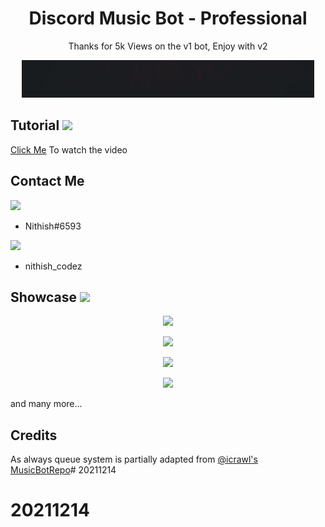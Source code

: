 <h1 align="center">Discord Music Bot - Professional</h1>
<div align="center">
<p align="center">Thanks for 5k Views on the v1 bot, Enjoy with v2</p>
<img src="./media/banner.gif"></div>

## Tutorial <img width="20px" src="https://img.icons8.com/fluent/2x/youtube-play.png">
[Click Me](https://www.youtube.com/watch?v=8wopOm4598Q) To watch the video

## Contact Me
<img width="30" src="https://img.icons8.com/fluent/2x/discord-logo.png"> 

- Nithish#6593

<img width="30" src="https://img.icons8.com/fluent/2x/instagram-new.png"> 

- nithish_codez

## Showcase <img width="20px" src="https://img.icons8.com/android/2x/camera.png" >
<p align="center"><img src="https://nithish.is-inside.me/wAhyjaXg.png"></p>
<p align="center"><img src="https://nithish.is-inside.me/onKw13Xw.png"></p>
<p align="center"><img src="https://nithish.is-inside.me/x8RjL5Q2.png"></p>
<p align="center"><img src="https://nithish.is-inside.me/aDf7OpxY.png"></p>
and many more...

## Credits
As always queue system is partially adapted from [@icrawl's](https://github.com/iCrawl) [MusicBotRepo](https://github.com/iCrawl/discord-music-bot)# 20211214
# 20211214
